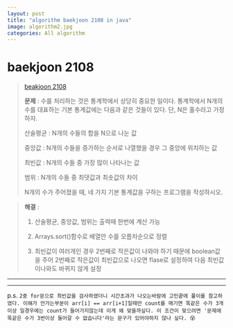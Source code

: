 ```yaml
---  
layout: post  
title: "algorithm baekjoon 2108 in java"  
image: algorithm2.jpg  
categories: All algorithm  
---  
```


# baekjoon 2108  

> [beakjoon 2108](https://www.acmicpc.net/problem/2108)  
>   
> **문제** : 수를 처리하는 것은 통계학에서 상당히 중요한 일이다. 통계학에서 N개의 수를 대표하는 기본 통계값에는 다음과 같은 것들이 있다. 단, N은 홀수라고 가정하자.  
> 
> 산술평균 : N개의 수들의 합을 N으로 나눈 값  
> 
> 중앙값 : N개의 수들을 증가하는 순서로 나열했을 경우 그 중앙에 위치하는 값  
> 
> 최빈값 : N개의 수들 중 가장 많이 나타나는 값  
> 
> 범위 : N개의 수들 중 최댓값과 최솟값의 차이  
> 
> N개의 수가 주어졌을 때, 네 가지 기본 통계값을 구하는 프로그램을 작성하시오.  

> **해결** :  
> 1. 산술평균, 중앙값, 범위는 출력때 한번에 계산 가능  
> 
> 2. Arrays.sort()함수로 배열안 수를 오름차순으로 정렬  
> 
> 3. 최빈값이 여러개인 경우 2번째로 작은값이 나와야 하기 때문에 boolean값을 주어 2번째로 작은값이 최빈값으로 나오면 flase로 설정하여 다음 최빈값이나와도 바뀌지 않게 설정  

---  

<script src="https://gist.github.com/nnlog/8124d45dd7d47300534524c7ecd616d9.js"></script>  

---   

p.s. `2중 for문으로 최빈값을 검사하였더니 시간초과가 나오는바람에 고민끝에 풀이를 참고하였다. 이해가 안가는부분이 arr[i] == arr[i+1]일때만 count를 매기면 똑같은 수가 3개이상 일경우에는 count가 들어가지않는데 이게 왜 맞을까싶다. 이 조건이 맞으려면 '문제에 똑같은 수가 3번이상 들어갈 수 없습니다'라는 문구가 있어야하지 않나 싶다. 😵`